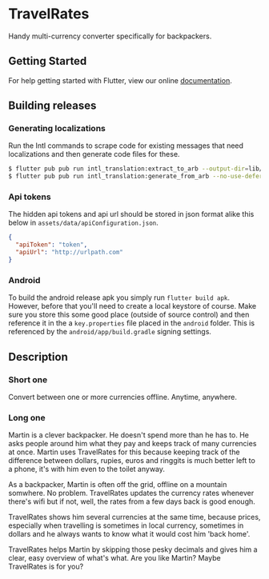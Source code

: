 # TravelRates

Handy multi-currency converter specifically for backpackers.

## Getting Started

For help getting started with Flutter, view our online
[documentation](https://flutter.io/).

## Building releases

### Generating localizations

Run the Intl commands to scrape code for existing messages that need localizations and then generate code files for these.
```bash
$ flutter pub pub run intl_translation:extract_to_arb --output-dir=lib/l10n lib/**/**/*.dart --output-file=intl_en.arb
$ flutter pub pub run intl_translation:generate_from_arb --no-use-deferred-loading --output-dir=lib/l10n lib/l10n/app_localizations.dart lib/l10n/intl*.arb
```

### Api tokens
The hidden api tokens and api url should be stored in json format alike this below in `assets/data/apiConfiguration.json`.

```json
{
  "apiToken": "token",
  "apiUrl": "http://urlpath.com"
}
```

### Android
To build the android release apk you simply run `flutter build apk`. However, before that you'll need to create a local keystore of course.
Make sure you store this some good place (outside of source control) and then reference it in the a `key.properties` file placed in the `android` folder.
This is referenced by the `android/app/build.gradle` signing settings.

## Description

### Short one
Convert between one or more currencies offline. Anytime, anywhere.

### Long one
Martin is a clever backpacker. He doesn't spend more than he has to. He asks people around him what they pay and keeps track of many currencies at once. Martin uses TravelRates for this because keeping track of the difference between dollars, rupies, euros and ringgits is much better left to a phone, it's with him even to the toilet anyway. 

As a backpacker, Martin is often off the grid, offline on a mountain somwhere. No problem. TravelRates updates the currency rates whenever there's wifi but if not, well, the rates from a few days back is good enough.

TravelRates shows him several currencies at the same time, because prices, especially when travelling is sometimes in local currency, sometimes in dollars and he always wants to know what it would cost him 'back home'.

TravelRates helps Martin by skipping those pesky decimals and gives him a clear, easy overview of what's what. Are you like Martin? Maybe TravelRates is for you? 